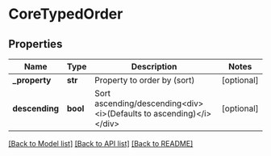 # CoreTypedOrder

## Properties
Name | Type | Description | Notes
------------ | ------------- | ------------- | -------------
**_property** | **str** | Property to order by (sort) | [optional] 
**descending** | **bool** | Sort ascending/descending&lt;div&gt;&lt;i&gt;(Defaults to ascending)&lt;/i&gt;&lt;/div&gt; | [optional] 

[[Back to Model list]](../README.md#documentation-for-models) [[Back to API list]](../README.md#documentation-for-api-endpoints) [[Back to README]](../README.md)


